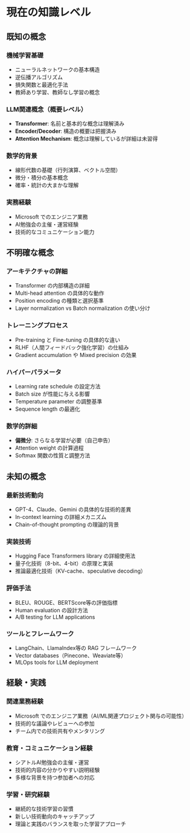 # 現在の知識レベル

## 既知の概念

### 機械学習基礎
- ニューラルネットワークの基本構造
- 逆伝播アルゴリズム
- 損失関数と最適化手法
- 教師あり学習、教師なし学習の概念

### LLM関連概念（概要レベル）
- **Transformer**: 名前と基本的な概念は理解済み
- **Encoder/Decoder**: 構造の概要は把握済み
- **Attention Mechanism**: 概念は理解しているが詳細は未習得

### 数学的背景
- 線形代数の基礎（行列演算、ベクトル空間）
- 微分・積分の基本概念
- 確率・統計の大まかな理解

### 実務経験
- Microsoft でのエンジニア業務
- AI勉強会の主催・運営経験
- 技術的なコミュニケーション能力

## 不明確な概念

### アーキテクチャの詳細
- Transformer の内部構造の詳細
- Multi-head attention の具体的な動作
- Position encoding の種類と選択基準
- Layer normalization vs Batch normalization の使い分け

### トレーニングプロセス
- Pre-training と Fine-tuning の具体的な違い
- RLHF（人間フィードバック強化学習）の仕組み
- Gradient accumulation や Mixed precision の効果

### ハイパーパラメータ
- Learning rate schedule の設定方法
- Batch size が性能に与える影響
- Temperature parameter の調整基準
- Sequence length の最適化

### 数学的詳細
- **偏微分**: さらなる学習が必要（自己申告）
- Attention weight の計算過程
- Softmax 関数の性質と調整方法

## 未知の概念

### 最新技術動向
- GPT-4、Claude、Gemini の具体的な技術的差異
- In-context learning の詳細メカニズム
- Chain-of-thought prompting の理論的背景

### 実装技術
- Hugging Face Transformers library の詳細使用法
- 量子化技術（8-bit、4-bit）の原理と実装
- 推論最適化技術（KV-cache、speculative decoding）

### 評価手法
- BLEU、ROUGE、BERTScore等の評価指標
- Human evaluation の設計方法
- A/B testing for LLM applications

### ツールとフレームワーク
- LangChain、LlamaIndex等の RAG フレームワーク
- Vector databases（Pinecone、Weaviate等）
- MLOps tools for LLM deployment

## 経験・実践

### 関連業務経験
- Microsoft でのエンジニア業務（AI/ML関連プロジェクト関与の可能性）
- 技術的な議論やレビューへの参加
- チーム内での技術共有やメンタリング

### 教育・コミュニケーション経験
- シアトルAI勉強会の主催・運営
- 技術的内容の分かりやすい説明経験
- 多様な背景を持つ参加者への対応

### 学習・研究経験
- 継続的な技術学習の習慣
- 新しい技術動向のキャッチアップ
- 理論と実践のバランスを取った学習アプローチ
